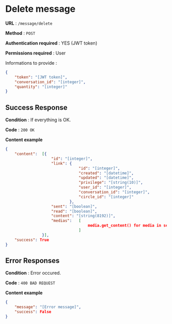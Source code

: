 # Delete message

**URL** : `/message/delete`

**Method** : `POST`

**Authentication required** : YES (JWT token)

**Permissions required** : User


Informations to provide :

```json
{
    "token": "[JWT token]",
    "conversation_id": "[integer]",
    "quantity": "[integer]"
}
```

## Success Response

**Condition** : If everything is OK.

**Code** : `200 OK`

**Content example**

```json
{
    "content":  [{
                    "id": "[integer]",
                    "link": {
                                "id": "[integer]",
                                "created": "[datetime]",
                                "updated": "[datetime]",
                                "privilege": "[string(10)]",
                                "user_id": "[integer]",
                                "conversation_id": "[integer]",
                                "circle_id": "[integer]"
                            },
                    "sent": "[boolean]",
                    "read": "[boolean]",
                    "content": "[string(8192)]",
                    "medias":   [
                                    media.get_content() for media in self.media_links
                                ]
                }],
    "success": True
}
```

## Error Responses

**Condition** : Error occured.

**Code** : `400 BAD REQUEST`

**Content example**

```json
{
    "message": "[Error message]",
    "success": False
}
```
